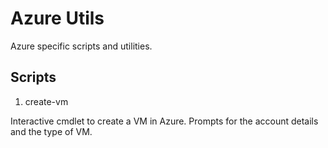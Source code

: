 # Azure Utils

Azure specific scripts and utilities.

## Scripts

1. create-vm

Interactive cmdlet to create a VM in Azure. Prompts for the account details and the type of VM.
